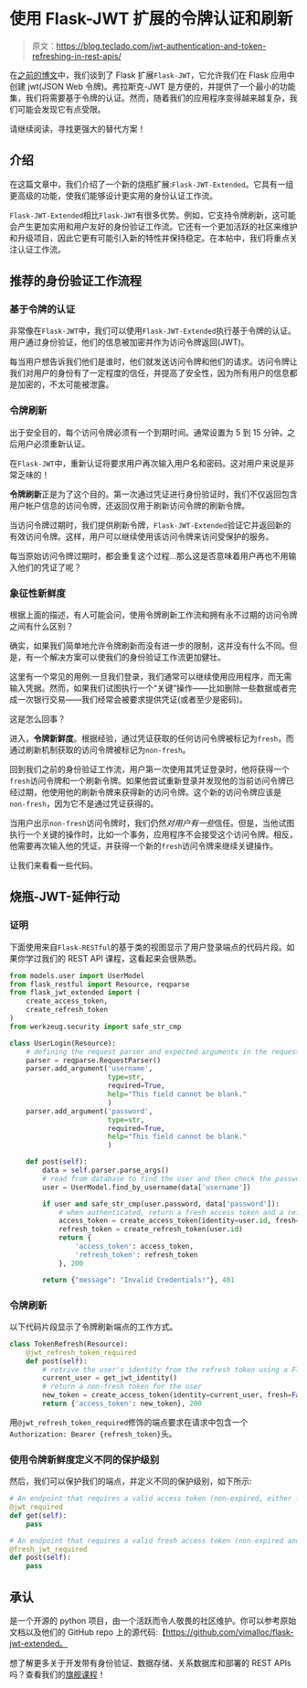 # 使用 Flask-JWT 扩展的令牌认证和刷新

> 原文：<https://blog.teclado.com/jwt-authentication-and-token-refreshing-in-rest-apis/>

在[之前的博文](https://blog.teclado.com/learn-python-advanced-configuration-of-flask-jwt/)中，我们谈到了 Flask 扩展`Flask-JWT`，它允许我们在 Flask 应用中创建 jwt(JSON Web 令牌)。弗拉斯克-JWT 是方便的，并提供了一个最小的功能集，我们将需要基于令牌的认证。然而，随着我们的应用程序变得越来越复杂，我们可能会发现它有点受限。

请继续阅读，寻找更强大的替代方案！

## 介绍

在这篇文章中，我们介绍了一个新的烧瓶扩展:`Flask-JWT-Extended`。它具有一组更高级的功能，使我们能够设计更实用的身份认证工作流。

`Flask-JWT-Extended`相比`Flask-JWT`有很多优势。例如，它支持令牌刷新，这可能会产生更加实用和用户友好的身份验证工作流。它还有一个更加活跃的社区来维护和升级项目，因此它更有可能引入新的特性并保持稳定。在本帖中，我们将重点关注认证工作流。

## 推荐的身份验证工作流程

### 基于令牌的认证

非常像在`Flask-JWT`中，我们可以使用`Flask-JWT-Extended`执行基于令牌的认证。用户通过身份验证，他们的信息被加密并作为访问令牌返回(JWT)。

每当用户想告诉我们他们是谁时，他们就发送访问令牌和他们的请求。访问令牌让我们对用户的身份有了一定程度的信任，并提高了安全性，因为所有用户的信息都是加密的，不太可能被泄露。

### 令牌刷新

出于安全目的，每个访问令牌必须有一个到期时间。通常设置为 5 到 15 分钟，之后用户必须重新认证。

在`Flask-JWT`中，重新认证将要求用户再次输入用户名和密码。这对用户来说是非常乏味的！

**令牌刷新**正是为了这个目的。第一次通过凭证进行身份验证时，我们不仅返回包含用户帐户信息的访问令牌，还返回仅用于刷新访问令牌的刷新令牌。

当访问令牌过期时，我们提供刷新令牌，`Flask-JWT-Extended`验证它并返回新的有效访问令牌。这样，用户可以继续使用该访问令牌来访问受保护的服务。

每当原始访问令牌过期时，都会重复这个过程...那么这是否意味着用户再也不用输入他们的凭证了呢？

### 象征性新鲜度

根据上面的描述，有人可能会问，使用令牌刷新工作流和拥有永不过期的访问令牌之间有什么区别？

确实，如果我们简单地允许令牌刷新而没有进一步的限制，这并没有什么不同。但是，有一个解决方案可以使我们的身份验证工作流更加健壮。

这里有一个常见的用例:一旦我们登录，我们通常可以继续使用应用程序，而无需输入凭据。然而，如果我们试图执行一个“关键”操作——比如删除一些数据或者完成一次银行交易——我们经常会被要求提供凭证(或者至少是密码)。

这是怎么回事？

进入，**令牌新鲜度**。根据经验，通过凭证获取的任何访问令牌被标记为`fresh`，而通过刷新机制获取的访问令牌被标记为`non-fresh`。

回到我们之前的身份验证工作流，用户第一次使用其凭证登录时，他将获得一个`fresh`访问令牌和一个刷新令牌。如果他尝试重新登录并发现他的当前访问令牌已经过期，他使用他的刷新令牌来获得新的访问令牌。这个新的访问令牌应该是`non-fresh`，因为它不是通过凭证获得的。

当用户出示`non-fresh`访问令牌时，我们仍然*对用户有一些*信任。但是，当他试图执行一个关键的操作时，比如一个事务，应用程序不会接受这个访问令牌。相反，他需要再次输入他的凭证，并获得一个新的`fresh`访问令牌来继续关键操作。

让我们来看看一些代码。

## 烧瓶-JWT-延伸行动

### 证明

下面使用来自`Flask-RESTful`的基于类的视图显示了用户登录端点的代码片段。如果你学过我们的 REST API 课程，这看起来会很熟悉。

```py
from models.user import UserModel
from flask_restful import Resource, reqparse
from flask_jwt_extended import (
    create_access_token,
    create_refresh_token
)
from werkzeug.security import safe_str_cmp

class UserLogin(Resource):
    # defining the request parser and expected arguments in the request
    parser = reqparse.RequestParser()
    parser.add_argument('username',
                        type=str,
                        required=True,
                        help="This field cannot be blank."
                        )
    parser.add_argument('password',
                        type=str,
                        required=True,
                        help="This field cannot be blank."
                        )

    def post(self):
        data = self.parser.parse_args()
        # read from database to find the user and then check the password
        user = UserModel.find_by_username(data['username'])

        if user and safe_str_cmp(user.password, data['password']):
            # when authenticated, return a fresh access token and a refresh token
            access_token = create_access_token(identity=user.id, fresh=True)
            refresh_token = create_refresh_token(user.id)
            return {
                'access_token': access_token,
                'refresh_token': refresh_token
            }, 200

        return {"message": "Invalid Credentials!"}, 401 
```

### 令牌刷新

以下代码片段显示了令牌刷新端点的工作方式。

```py
class TokenRefresh(Resource):
    @jwt_refresh_token_required
    def post(self):
        # retrive the user's identity from the refresh token using a Flask-JWT-Extended built-in method
        current_user = get_jwt_identity()
        # return a non-fresh token for the user
        new_token = create_access_token(identity=current_user, fresh=False)
        return {'access_token': new_token}, 200 
```

用`@jwt_refresh_token_required`修饰的端点要求在请求中包含一个`Authorization: Bearer {refresh_token}`头。

### 使用令牌新鲜度定义不同的保护级别

然后，我们可以保护我们的端点，并定义不同的保护级别，如下所示:

```py
# An endpoint that requires a valid access token (non-expired, either fresh or non-fresh)
@jwt_required
def get(self):
    pass

# An endpoint that requires a valid fresh access token (non-expired and fresh only)
@fresh_jwt_required
def post(self):
    pass 
```

## 承认

是一个开源的 python 项目，由一个活跃而令人敬畏的社区维护。你可以参考原始文档以及他们的 GitHub repo 上的源代码:【https://github.com/vimalloc/flask-jwt-extended。

想了解更多关于开发带有身份验证、数据存储、关系数据库和部署的 REST APIs 吗？查看我们的[旗舰课程](https://www.udemy.com/rest-api-flask-and-python/?couponCode=BLOGGER)！